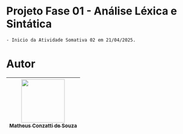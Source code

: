 # Projeto Fase 01 - Análise Léxica e Sintática
    - Inicio da Atividade Somativa 02 em 21/04/2025.

# Autor

| [<img loading="lazy" src="https://avatars.githubusercontent.com/u/73480995?s=400&u=59cdf2580e9db08617dd13ea6b14e5ed2086fde8&v=4" width=115><br><sub>Matheus Conzatti de Souza</sub>](https://github.com/Matheus-Conzatti) |  
| :---: |